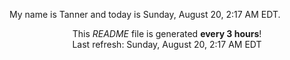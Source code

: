 My name is Tanner and today is Sunday, August 20, 2:17 AM EDT.

<p align="center">This <i>README</i> file is generated <b>every 3 hours</b>!</br>Last refresh: Sunday, August 20, 2:17 AM EDT<br /></p>
